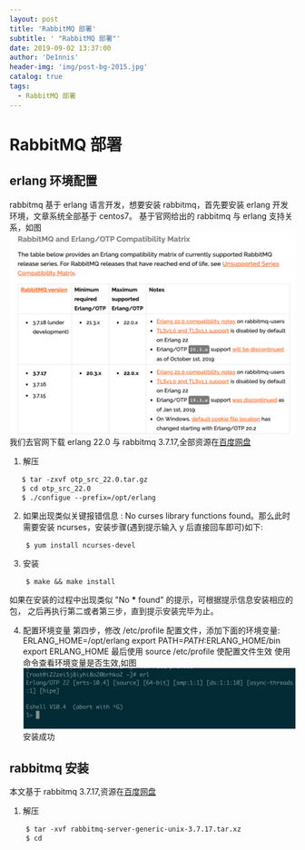 ```yaml
---
layout: post
title: 'RabbitMQ 部署'
subtitle: ' "RabbitMQ 部署"'
date: 2019-09-02 13:37:00
author: 'De1nnis'
header-img: 'img/post-bg-2015.jpg'
catalog: true
tags:
  - RabbitMQ 部署
---
```


# RabbitMQ 部署

## erlang 环境配置

rabbitmq 基于 erlang 语言开发，想要安装 rabbitmq，首先要安装 erlang 开发环境，文章系统全部基于 centos7。
基于官网给出的 rabbitmq 与 erlang 支持关系，如图![version][1]
我们去官网下载 erlang 22.0 与 rabbitmq 3.7.17,全部资源在[百度网盘][2]

1. 解压

```
   $ tar -zxvf otp_src_22.0.tar.gz
   $ cd otp_src_22.0
   $ ./configue --prefix=/opt/erlang
```

2. 如果出现类似关键报错信息 : No curses library functions found。那么此时需要安装 ncurses，安装步骤(遇到提示输入 y 后直接回车即可)如下:

```
    $ yum install ncurses-devel
```

3. 安装

```
    $ make && make install
```

如果在安装的过程中出现类似 "No **\*** found" 的提示，可根据提示信息安装相应的包， 之后再执行第二或者第三步，直到提示安装完毕为止。

4. 配置环境变量
   第四步，修改 /etc/profile 配置文件，添加下面的环境变量:
   ERLANG_HOME=/opt/erlang
   export PATH=$PATH:$ERLANG_HOME/bin
   export ERLANG_HOME
   最后使用 source /etc/profile 使配置文件生效
   使用命令查看环境变量是否生效,如图![erl][3]安装成功

## rabbitmq 安装

本文基于 rabbitmq 3.7.17,资源在[百度网盘][3]

1. 解压

```
    $ tar -xvf rabbitmq-server-generic-unix-3.7.17.tar.xz
    $ cd
```

[1]: /img/in-post/2019-09-02-rabbitmq/version.png
[2]: https://pan.baidu.com/s/1fvDyyX0aBbZCh0alifVZJg
[3]: /img/in-post/2019-09-02-rabbitmq/erl.png
